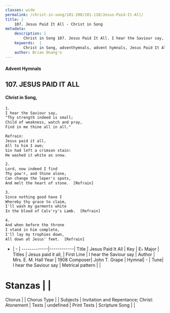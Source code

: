 ```yaml
---
classes: wide
permalink: /christ-in-song/101-200/101-110/Jesus-Paid-It-All/
title: |
    107. Jesus Paid It All - Christ in Song
metadata:
    description: |
        Christ in Song 107. Jesus Paid It All. I hear the Saviour say, "Thy strength indeed is small; Child of weakness, watch and pray, Find in me thine all in all." 
    keywords:  |
        Christ in Song, adventhymnals, advent hymnals, Jesus Paid It All, I hear the Saviour say. Jesus paid it all,
    author: Brian Onang'o
---
```


#### Advent Hymnals
## 107. JESUS PAID IT ALL
####  Christ in Song,

```txt
1.
I hear the Saviour say,
"Thy strength indeed is small;
Child of weakness, watch and pray,
Find in me thine all in all."

Refrain:
Jesus paid it all,
All to him I owe;
Sin had left a crimson stain:
He washed it white as snow.

2.
Lord, now indeed I find
Thy pow'r, and thine alone,
Can change the leper's spots,
And melt the heart of stone.  [Refrain]

3.
Since nothing good have I
Whereby thy grace to claim,
I'll wash my garments white
In the blood of Calv'ry's Lamb.  [Refrain]

4.
And when before the throne
I stand in him complete,
I'll lay my trophies down,
All down at Jesus' feet.  [Refrain]

```

- |   -  |
-------------|------------|
Title | Jesus Paid It All |
Key | E♭ Major |
Titles | Jesus paid it all, |
First Line | I hear the Saviour say |
Author | Mrs. E. M. Hall
Year | 1908
Composer| John T. Grape |
Hymnal|  - |
Tune| I hear the Saviour say |
Metrical pattern | |
# Stanzas |  |
Chorus |  |
Chorus Type |  |
Subjects | Invitation and Repentance; Christ: Atonement |
Texts | undefined |
Print Texts | 
Scripture Song |  |
    
